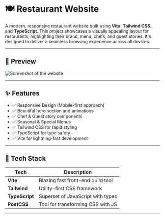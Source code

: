 # 🍽️ Restaurant Website

A modern, responsive restaurant website built using **Vite**, **Tailwind CSS**, and **TypeScript**. This project showcases a visually appealing layout for restaurants, highlighting their brand, menu, chefs, and guest stories. It's designed to deliver a seamless browsing experience across all devices.

---

## 📸 Preview

<!-- Add screenshots or a screen recording gif -->
![Screenshot of the website](./screenshots/preview.png)

---

## ✨ Features

- ✅ Responsive Design (Mobile-first approach)
- ✅ Beautiful hero section and animations
- ✅ Chef & Guest story components
- ✅ Seasonal & Special Menus
- ✅ Tailwind CSS for rapid styling
- ✅ TypeScript for type safety
- ✅ Vite for lightning-fast development

---

## 🚀 Tech Stack

| Tech         | Description                             |
|--------------|-----------------------------------------|
| **Vite**     | Blazing fast front-end build tool       |
| **Tailwind** | Utility-first CSS framework             |
| **TypeScript** | Superset of JavaScript with types     |
| **PostCSS**  | Tool for transforming CSS with JS       |

---

